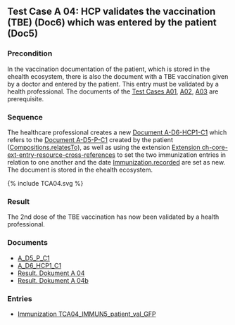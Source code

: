 ## Test Case A 04: HCP validates the vaccination (TBE) (Doc6) which was entered by the patient (Doc5)

### Precondition
In the vaccination documentation of the patient, which is stored in the ehealth ecosystem, there is also the document with a TBE vaccination given by a doctor and entered by the patient.
This entry must be validated by a health professional.
The documents of the [Test Cases A01](TC_A01.html), [A02](TC_A02.html), [A03](TC_A03.html) are prerequisite.


### Sequence
The healthcare professional creates a new [Document A-D6-HCP1-C1](Bundle-A-D6-HCP1-C1.html) which refers  to the [Document A-D5-P-C1](Bundle-A-D5-P-C1.html) created by the patient ([Compositions.relatesTo](StructureDefinition-ch-vacd-composition-immunization-administration-definitions.html#Composition.relatesTo)), as well as using the extension [Extension ch-core-ext-entry-resource-cross-references](http://fhir.ch/ig/ch-core/StructureDefinition/ch-core-ext-entry-resource-cross-references.html) to set the two immunization entries in relation to one another and the date [Immunization.recorded](StructureDefinition-ch-vacd-immunization-definitions.html#Immunization.recorded) are set as new. The document is stored in the ehealth ecosystem.


<div>{% include TCA04.svg %}</div>

### Result
The 2nd dose of the TBE vaccination has now been validated by a health professional.


### Documents
* [A_D5_P_C1](Bundle-A-D5-P-C1.html)
* [A_D6_HCP1_C1](Bundle-A-D6-HCP1-C1.html)
* [Result. Dokument A 04](Bundle-RDA04.html)
* [Result. Dokument A 04b](Bundle-RDA04b.html)

### Entries
* [Immunization TCA04_IMMUN5_patient_val_GFP](Immunization-TCA04-IMMUN5-patient-val-gfp.html)
